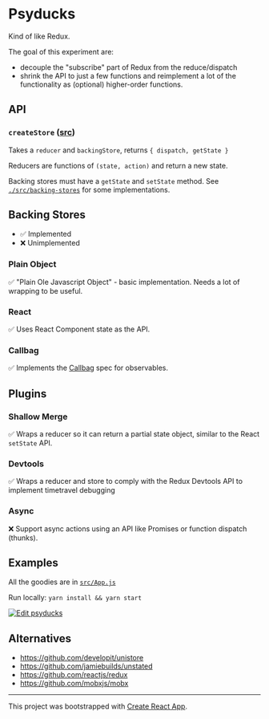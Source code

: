 # Psyducks

Kind of like Redux.

The goal of this experiment are:
- decouple the "subscribe" part of Redux from the reduce/dispatch
- shrink the API to just a few functions and reimplement a lot of the functionality as (optional) higher-order functions.

## API
### `createStore` ([src](./src/psyducks.js))

Takes a `reducer` and `backingStore`, returns `{ dispatch, getState }`

Reducers are functions of `(state, action)` and return a new state.

Backing stores must have a `getState` and `setState` method. See [`./src/backing-stores`](./src/backing-stores) for some implementations.

## Backing Stores

- ✅ Implemented
- ❌ Unimplemented

### Plain Object

✅  "Plain Ole Javascript Object" - basic implementation. Needs a lot of wrapping to be useful.

### React

✅ Uses React Component state as the API.

### Callbag

✅ Implements the [Callbag](https://github.com/callbag/callbag) spec for observables.

## Plugins


### Shallow Merge

✅  Wraps a reducer so it can return a partial state object, similar to the React `setState` API.

### Devtools

✅ Wraps a reducer and store to comply with the Redux Devtools API to implement timetravel debugging

### Async

❌ Support async actions using an API like Promises or function dispatch (thunks).

## Examples

All the goodies are in [`src/App.js`](src/App.js)

Run locally: `yarn install && yarn start`

[![Edit psyducks](https://codesandbox.io/static/img/play-codesandbox.svg)](https://codesandbox.io/s/github/alexkrolick/psyducks/tree/master/)

## Alternatives

- https://github.com/developit/unistore
- https://github.com/jamiebuilds/unstated
- https://github.com/reactjs/redux
- https://github.com/mobxjs/mobx

---

This project was bootstrapped with [Create React App](https://github.com/facebookincubator/create-react-app).
